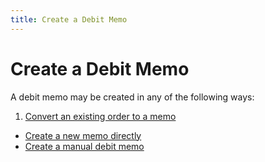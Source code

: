 ```yaml
---
title: Create a Debit Memo
---
```


# Create a Debit Memo


A debit memo may be created in any of the following ways:

1. [Convert  an existing order to a memo]({{site.pp_baseurl}}/return-proc/dms/create-debit-memos/convert-an-existing-debit-order/converting_an_existing_order_dm.html)
- [Create  a new memo directly]({{site.pp_baseurl}}/return-proc/dms/create-debit-memos/create-a-new-debit-memo/creating_a_new_memo.html)
- [Create  a manual debit memo]({{site.pp_baseurl}}/return-proc/dms/create-debit-memos/manual_debit_memos.html)

